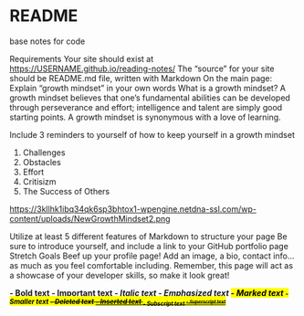 # README
base notes for code







Requirements
Your site should exist at https://USERNAME.github.io/reading-notes/
The “source” for your site should be README.md file, written with Markdown
On the main page:
Explain “growth mindset” in your own words
What is a growth mindset?
A growth mindset believes that one’s fundamental abilities can be developed through perseverance and effort; intelligence and talent are simply good starting points. A growth mindset is synonymous with a love of learning.

Include 3 reminders to yourself of how to keep yourself in a growth mindset
1. Challenges
2. Obstacles
3. Effort
4. Critisizm
5. The Success of Others

https://3kllhk1ibq34qk6sp3bhtox1-wpengine.netdna-ssl.com/wp-content/uploads/NewGrowthMindset2.png


Utilize at least 5 different features of Markdown to structure your page
Be sure to introduce yourself, and include a link to your GitHub portfolio page
Stretch Goals
Beef up your profile page! Add an image, a bio, contact info… as much as you feel comfortable including. Remember, this page will act as a showcase of your developer skills, so make it look great!

<b> - Bold text
<strong> - Important text
<i> - Italic text
<em> - Emphasized text
<mark> - Marked text
<small> - Smaller text
<del> - Deleted text
<ins> - Inserted text
<sub> - Subscript text
<sup> - Superscript text
